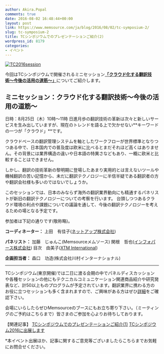```yaml
---
author: Akira.Popal
comments: true
date: 2016-08-02 16:48:44+00:00
layout: post
link: https://www.memsource.com/ja/blog/2016/08/02/tc-symposium-2/
slug: tc-symposium-2
title: TCシンポジウムでのプレゼンテーションご紹介(2)
wordpress_id: 8179
categories:
- イベント
---
```




[![TC2016session](/wp-content/uploads/2016/08/IMG_20160726_190318_139-5-e1470155135793-1024x516.jpg)](/wp-content/uploads/2016/08/IMG_20160726_190318_139-5-e1470155135793.jpg)

今回はTCシンポジウムで開催されるミニセッション[**「クラウド化する翻訳技術〜今後の活用の道筋〜」**](http://www.jtca.org/symposium/panel_mini_tokyo.html#02)についてご紹介します。
<!-- more -->


## **ミニセッション：クラウド化する翻訳技術〜今後の活用の道筋〜**


日時：8月25日（木）10時〜11時
日進月歩の翻訳技術の革新は次々と新しいサービスを生み出していますが、現在のトレンドを語る上で欠かせない**キーワードの一つが「クラウド」**です。

クラウドベースの翻訳管理システムを軸としたワークフローが世界標準となりつつある中で、日本国内での普及度は欧米に比べるとまだそれほど高くはありません。その背景には業界構造の違いや日本語の特異さなどもあり、一概に欧米と比較することはできません。

しかし、翻訳の技術革新の黎明期に登場したあまり実用的とは言えないツールや機械翻訳の苦い記憶から、未だに翻訳テクノロジーに半信半疑である翻訳者の方や翻訳会社様も多いのではないでしょうか。

このセッションでは、日本のみならず海外の翻訳業界動向にも精通するパネリストが新旧の翻訳テクノロジーについての考察を行います。
台頭しつつあるクラウド環境の利点や課題についての議論を通して、今後の翻訳テクノロジーを考えるための場となる予定です。

参加者は下記の通りです(敬称略)。

**コーディネーター：**
上田　有佳子([ネットアップ株式会社](http://www.netapp.com/jp/))

**パネリスト：**
加藤　じゅんこ(Memsourceメムソース)
関根　哲也([インフォパース株式会社](http://www.infoparse.com/))
目次　由美子([XTM International](http://jp.xtm-intl.com/))

**企画担当者：**
森口　功造(株式会社川村インターナショナル)



* * *


TCシンポジウム(東京開催)では二日に渡る会期の中でパネルディスカッションや各種セッションの他にもテクニカルコミュニケーション関連商品紹介や研究発表など、計50以上ものプログラムが予定されています。翻訳業界に携わる方のお役に立つセッションも多く含まれますので、ご興味がある方はぜひ[詳細](http://www.jtca.org/symposium/)をご確認下さい。

会場にいらしたらぜひMemsourceのブースにもお立ち寄り下さい。（ミーティングのご予約はこちらまで）皆さまのご参加を心よりお待ちしております。


    
        
        
    
    
    

【関連記事】
[TCシンポジウムでのプレゼンテーションご紹介(1)](/ja/tc-symposium-1/)
[TCシンポジウム2016に出展します](/ja/tc_symposium_2016/)


*本イベント出展ほか、記事に関するご意見等ございましたらこちらまでお気軽にお問合せください。






